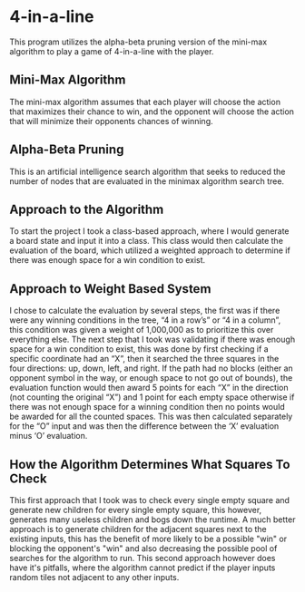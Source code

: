 # 4-in-a-line
This program utilizes the alpha-beta pruning version of the mini-max algorithm to play a game of 4-in-a-line with the player.

## Mini-Max Algorithm
The mini-max algorithm assumes that each player will choose the action that maximizes their chance to win, and the opponent will choose the action that will minimize their opponents chances of winning.

## Alpha-Beta Pruning
This is an artificial intelligence search algorithm that seeks to reduced the number of nodes that are evaluated in the minimax algorithm search tree.

## Approach to the Algorithm
To start the project I took a class-based approach, where I would generate a board state and input it into a class. This class would then calculate the evaluation of the board, which utilized a weighted approach to determine if there was enough space for a win condition to exist.

## Approach to Weight Based System
I chose to calculate the evaluation by several steps, the first was if there were any winning conditions in the tree, “4 in a row’s” or “4 in a column”, this condition was given a weight of 1,000,000 as to prioritize this over everything else. The next step that I took was validating if there was enough space for a win condition to exist, this was done by first checking if a specific coordinate had an “X”, then it searched the three squares in the four directions: up, down, left, and right. If the path had no blocks (either an opponent symbol in the way, or enough space to not go out of bounds), the evaluation function would then award 5 points for each “X” in the direction (not counting the original “X”) and 1 point for each empty space otherwise if there was not enough space for a winning condition then no points would be awarded for all the counted spaces. This was then calculated separately for the “O” input and was then the difference between the ‘X’ evaluation minus ‘O’ evaluation.

## How the Algorithm Determines What Squares To Check
This first approach that I took was to check every single empty square and generate new children for every single empty square, this however, generates many useless children and bogs down the runtime. A much better approach is to generate children for the adjacent squares next to the existing inputs, this has the benefit of more likely to be a possible "win" or blocking the opponent's "win" and also decreasing the possible pool of searches for the algorithm to run. This second approach however does have it's pitfalls, where the algorithm cannot predict if the player inputs random tiles not adjacent to any other inputs.
